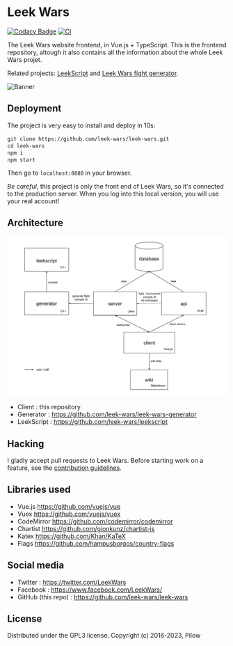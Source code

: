 # Leek Wars

[![Codacy Badge](https://app.codacy.com/project/badge/Grade/46d001bcd2944ad5b6ba45d772e6099f)](https://www.codacy.com/gh/leek-wars/leek-wars/dashboard?utm_source=github.com&amp;utm_medium=referral&amp;utm_content=leek-wars/leek-wars&amp;utm_campaign=Badge_Grade)
[![CI](https://github.com/leek-wars/leek-wars/actions/workflows/build.yml/badge.svg)](https://github.com/leek-wars/leek-wars/actions/workflows/build.yml)

The Leek Wars website frontend, in Vue.js + TypeScript. This is the frontend repository, altough it also contains all the information about the whole Leek Wars projet.

Related projects: [LeekScript](https://github.com/leek-wars/leekscript) and [Leek Wars fight generator](https://github.com/leek-wars/leek-wars-generator).

![Banner](https://github.com/leek-wars/leek-wars-client/blob/master/banner.jpg)

## Deployment

The project is very easy to install and deploy in 10s:
```shell
git clone https://github.com/leek-wars/leek-wars.git
cd leek-wars
npm i
npm start
```
Then go to `localhost:8080` in your browser.

*Be careful*, this project is only the front end of Leek Wars, so it's connected to the
production server. When you log into this local version, you will use your real account!

## Architecture
![Banner](https://github.com/leek-wars/leek-wars-meta/blob/master/doc/architecture.svg)
- Client : this repository
- Generator : https://github.com/leek-wars/leek-wars-generator
- LeekScript : https://github.com/leek-wars/leekscript

## Hacking
I gladly accept pull requests to Leek Wars. Before starting work on a feature, see the [contribution guidelines](https://github.com/leek-wars/leek-wars-client/blob/master/CONTRIBUTING.md).

## Libraries used

- Vue.js https://github.com/vuejs/vue
- Vuex https://github.com/vuejs/vuex
- CodeMirror https://github.com/codemirror/codemirror
- Chartist https://github.com/gionkunz/chartist-js
- Katex https://github.com/Khan/KaTeX
- Flags https://github.com/hampusborgos/country-flags

## Social media
- Twitter : https://twitter.com/LeekWars
- Facebook : https://www.facebook.com/LeekWars/
- GitHub (this repo) : https://github.com/leek-wars/leek-wars

## License

Distributed under the GPL3 license. Copyright (c) 2016-2023, Pilow
